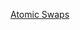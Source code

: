[Atomic Swaps](https://raw.githubusercontent.com/threefoldfoundation/info_tokens/master/docs/technology/atomic_swaps.md ':include :type=markdown')